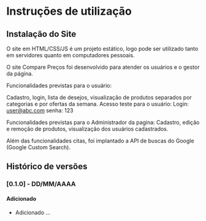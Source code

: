 # Instruções de utilização

## Instalação do Site

O site em HTML/CSS/JS é um projeto estático, logo pode ser utilizado tanto em servidores quanto em computadores pessoais. 

O site Compare Preços foi desenvolvido para atender os usuários e o gestor da página. 

Funcionalidades previstas para o usuário:

Cadastro, login, lista de desejos, visualização de produtos separados por categorias e por ofertas da semana. 
Acesso teste para o usuário:
Login: user@abc.com 
senha: 123

Funcionalidades previstas para o Administrador da pagina:
Cadastro, edição e remoção de produtos, visualização dos usuários cadastrados. 

Além das funcionalidades citas, foi implantado a API de buscas do Google (Google Custom Search).


## Histórico de versões

### [0.1.0] - DD/MM/AAAA
#### Adicionado
- Adicionado ...
